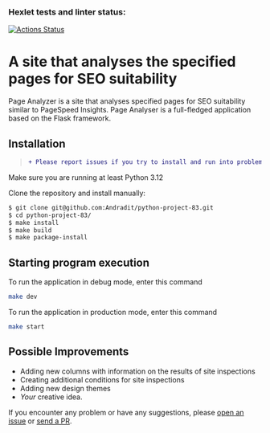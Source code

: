 ### Hexlet tests and linter status:
[![Actions Status](https://github.com/Andradit/python-project-83/actions/workflows/hexlet-check.yml/badge.svg)](https://github.com/Andradit/python-project-83/actions)

# A site that analyses the specified pages for SEO suitability

Page Analyzer is a site that analyses specified pages for SEO suitability similar to PageSpeed Insights. Page Analyser is a full-fledged application based on the Flask framework.

## Installation

> ```diff
> + Please report issues if you try to install and run into problems!
> ```

Make sure you are running at least Python 3.12

Clone the repository and install manually:

```bash
$ git clone git@github.com:Andradit/python-project-83.git
$ cd python-project-83/
$ make install
$ make build
$ make package-install
```
## Starting program execution

To run the application in debug mode, enter this command
```bash
make dev
```
To run the application in production mode, enter this command
```bash
make start
```

## Possible Improvements

- Adding new columns with information on the results of site inspections
- Creating additional conditions for site inspections
- Adding new design themes
- *Your* creative idea.

If you encounter any problem or have any suggestions, please [open an issue](https://github.com/Andradit/python-project-83/issues/new) or [send a PR](https://github.com/Andradit/python-project-83/compare).